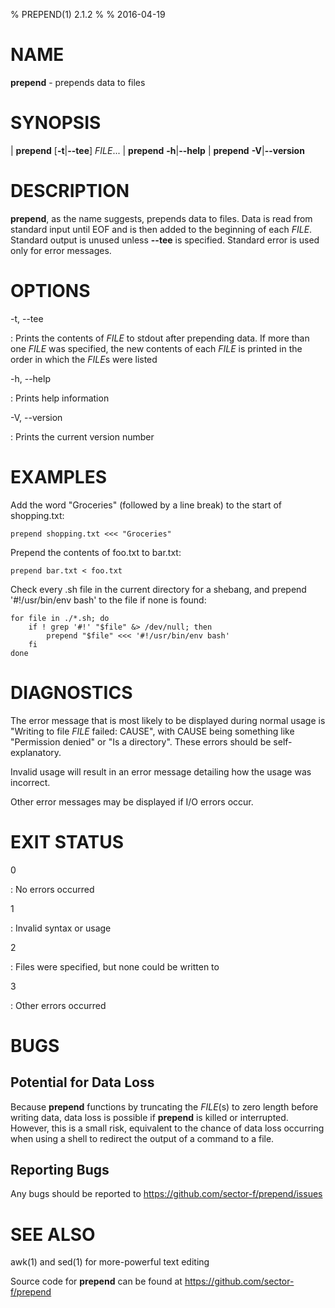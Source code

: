 % PREPEND(1) 2.1.2
%
% 2016-04-19

NAME
====

**prepend** - prepends data to files

SYNOPSIS
========

| **prepend** [**-t**|**--tee**] *FILE*...
| **prepend** **-h**|**--help**
| **prepend** **-V**|**--version**

DESCRIPTION
===========

**prepend**, as the name suggests, prepends data to files.
Data is read from standard input until EOF and is then added to the
beginning of each *FILE*. Standard output is unused unless **--tee**
is specified. Standard error is used only for error messages.

OPTIONS
=======

-t, --tee

:	Prints the contents of *FILE* to stdout after prepending data.
	If more than one *FILE* was specified, the new contents of
	each *FILE* is printed in the order in which the *FILE*s were listed

-h, --help

:	Prints help information

-V, --version

:	Prints the current version number

EXAMPLES
========

Add the word "Groceries" (followed by a line break) to the start of shopping.txt:

	prepend shopping.txt <<< "Groceries"

Prepend the contents of foo.txt to bar.txt:

	prepend bar.txt < foo.txt

Check every .sh file in the current directory for a shebang,
and prepend '#!/usr/bin/env bash' to the file if none is found:

~~~
for file in ./*.sh; do
	if ! grep '#!' "$file" &> /dev/null; then
		prepend "$file" <<< '#!/usr/bin/env bash'
	fi
done
~~~

DIAGNOSTICS
===========

The error message that is most likely to be displayed
during normal usage is "Writing to file *FILE* failed: CAUSE",
with CAUSE being something like "Permission denied" or
"Is a directory". These errors should be self-explanatory.

Invalid usage will result in an error message
detailing how the usage was incorrect.

Other error messages may be displayed if I/O errors occur.

EXIT STATUS
===========

0

:	No errors occurred

1

:	Invalid syntax or usage

2

:	Files were specified, but none could be written to

3

:	Other errors occurred


BUGS
====

Potential for Data Loss
-------

Because **prepend** functions by truncating the *FILE*(s) to zero length before
writing data, data loss is possible if **prepend** is killed
or interrupted. However, this is a small risk, equivalent
to the chance of data loss occurring when using a shell to redirect
the output of a command to a file.

Reporting Bugs
--------------

Any bugs should be reported to <https://github.com/sector-f/prepend/issues>

SEE ALSO
========

awk(1) and sed(1) for more-powerful text editing

Source code for **prepend** can be found at <https://github.com/sector-f/prepend>
